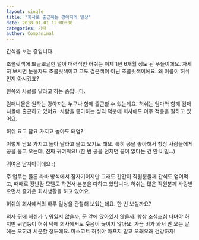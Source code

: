 ```yaml
---
layout: single
title: "회사로 출근하는 강아지의 일상"
date: 2018-01-01 12:00:00
categories: 기타
author: Companimal
---
```


간식을 보는 중입니다.

초콜릿색에 뽀글뽀글한 털이 매력적인 허쉬는 이제 1년 6개월 정도 된 푸들이에요. 자세히 보시면 눈동자도 초콜릿색이고 코도 검은색이 아닌 초콜릿색이에요. 왜 이름이 허쉬인지 아시겠죠?

왼쪽의 사료를 달라고 하는 중입니다.

컴패니몰은 원하는 강아지는 누구나 함께 출근할 수 있는데요. 허쉬는 엄마와 함께 컴패니몰에 출근하고 있어요. 사람을 좋아하는 성격 덕분에 회사에도 아주 적응을 잘하고 있어요.

허쉬 요고 담요 가지고 놀아도 돼염?

이렇게 담요 가지고 놀아 달라고 물고 오기도 해요. 특히 공을 좋아해서 항상 사람들에게 공을 물고 오는데, 진짜 귀여워요! (한 번 공을 던지면 끝이 없다는 건 안 비밀...)

귀여운 남자아이에요 :)

주 업무는 물론 라바 방석에서 잠자기이지만 그래도 간간이 직원분들께 간식도 얻어먹고, 때때로 장난감 모델도 하면서 본분을 다하고 있답니다. 허쉬는 많은 직원분께 사랑받으면서 즐거운 회사생활을 하고 있어요.

허쉬의 회사에서의 하루 일상을 관찰해 보았는데요. 한 번 보실까요?

의자 뒤에 허쉬가 누워있지 않을까, 문 앞에 앉아있지 않을까. 항상 조심조심 다녀야 하지만 귀염둥이 허쉬 덕에 회사에서도 웃음이 끊이지 않아요. 가끔 비가 와서 안 오는 날에는 오히려 서운할 정도에요. 마스코트 허쉬야 아프지 말고 오래오래 건강하자!
